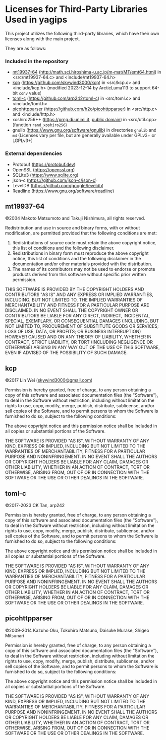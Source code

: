# Licenses for Third-Party Libraries Used in yagips

This project utilizes the following third-party libraries, which have their own licenses along with the main project.

They are as follows:

### Included in the repository

* [mt19937-64](#mt19937-64) \(<http://math.sci.hiroshima-u.ac.jp/m-mat/MT/emt64.html>\) in <src/mt19937-64.c> and <include/mt19937-64.h>
* [kcp](#kcp) \(<https://github.com/skywind3000/kcp>\) in <src/kcp.c> and <include/kcp.h> \(modified 2023-12-14 by ArcticLuma113 to support 64-bit `conv` value\)
* [toml-c](#toml-c) \(<https://github.com/arp242/toml-c>\) in <src/toml.c> and <include/toml.h>
* [picohttpparser](#picohttpparser) \(<https://github.com/h2o/picohttpparser>\) in <src/http.c> and <include/http.h>
* xoshiro256++ \(<https://prng.di.unimi.it>, [public domain](https://creativecommons.org/publicdomain/zero/1.0)\) in <src/util.cpp> \(function `rand_xoshiro256`\)
* gnulib \(<https://www.gnu.org/software/gnulib>\) in directories `gnulib` and `m4` \(Licenses vary per file, but are generally available under GPLv3+ or LGPLv3+\)

### External dependencies

* Protobuf \(<https://protobuf.dev>\)
* OpenSSL \(<https://openssl.org>\)
* SQLite3 \(<https://www.sqlite.org>\)
* json-c \(<https://github.com/json-c/json-c>\)
* LevelDB \(<https://github.com/google/leveldb>\)
* Readline \(<https://www.gnu.org/software/readline>\)

## mt19937-64

©2004 Makoto Matsumoto and Takuji Nishimura, all rights reserved.

Redistribution and use in source and binary forms, with or without modification, are permitted provided that the following conditions are met:

1. Redistributions of source code must retain the above copyright notice, this list of conditions and the following disclaimer.
2. Redistributions in binary form must reproduce the above copyright notice, this list of conditions and the following disclaimer in the documentation and/or other materials provided with the distribution.
3. The names of its contributors may not be used to endorse or promote products derived from this software without specific prior written permission.

THIS SOFTWARE IS PROVIDED BY THE COPYRIGHT HOLDERS AND CONTRIBUTORS "AS IS" AND ANY EXPRESS OR IMPLIED WARRANTIES, INCLUDING, BUT NOT LIMITED TO, THE IMPLIED WARRANTIES OF MERCHANTABILITY AND FITNESS FOR A PARTICULAR PURPOSE ARE DISCLAIMED.  IN NO EVENT SHALL THE COPYRIGHT OWNER OR CONTRIBUTORS BE LIABLE FOR ANY DIRECT, INDIRECT, INCIDENTAL, SPECIAL, EXEMPLARY, OR CONSEQUENTIAL DAMAGES (INCLUDING, BUT NOT LIMITED TO, PROCUREMENT OF SUBSTITUTE GOODS OR SERVICES; LOSS OF USE, DATA, OR PROFITS; OR BUSINESS INTERRUPTION) HOWEVER CAUSED AND ON ANY THEORY OF LIABILITY, WHETHER IN CONTRACT, STRICT LIABILITY, OR TORT (INCLUDING NEGLIGENCE OR OTHERWISE) ARISING IN ANY WAY OUT OF THE USE OF THIS SOFTWARE, EVEN IF ADVISED OF THE POSSIBILITY OF SUCH DAMAGE.

## kcp

©2017 Lin Wei (skywind3000@gmail.com)

Permission is hereby granted, free of charge, to any person obtaining a copy of this software and associated documentation files (the "Software"), to deal in the Software without restriction, including without limitation the rights to use, copy, modify, merge, publish, distribute, sublicense, and/or sell copies of the Software, and to permit persons to whom the Software is furnished to do so, subject to the following conditions:

The above copyright notice and this permission notice shall be included in all copies or substantial portions of the Software.

THE SOFTWARE IS PROVIDED "AS IS", WITHOUT WARRANTY OF ANY KIND, EXPRESS OR IMPLIED, INCLUDING BUT NOT LIMITED TO THE WARRANTIES OF MERCHANTABILITY, FITNESS FOR A PARTICULAR PURPOSE AND NONINFRINGEMENT. IN NO EVENT SHALL THE AUTHORS OR COPYRIGHT HOLDERS BE LIABLE FOR ANY CLAIM, DAMAGES OR OTHER LIABILITY, WHETHER IN AN ACTION OF CONTRACT, TORT OR OTHERWISE, ARISING FROM, OUT OF OR IN CONNECTION WITH THE SOFTWARE OR THE USE OR OTHER DEALINGS IN THE SOFTWARE.

## toml-c

©2017-2023 CK Tan, arp242

Permission is hereby granted, free of charge, to any person obtaining a copy of this software and associated documentation files (the "Software"), to deal in the Software without restriction, including without limitation the rights to use, copy, modify, merge, publish, distribute, sublicense, and/or sell copies of the Software, and to permit persons to whom the Software is furnished to do so, subject to the following conditions:

The above copyright notice and this permission notice shall be included in all copies or substantial portions of the Software.

THE SOFTWARE IS PROVIDED "AS IS", WITHOUT WARRANTY OF ANY KIND, EXPRESS OR IMPLIED, INCLUDING BUT NOT LIMITED TO THE WARRANTIES OF MERCHANTABILITY, FITNESS FOR A PARTICULAR PURPOSE AND NONINFRINGEMENT. IN NO EVENT SHALL THE AUTHORS OR COPYRIGHT HOLDERS BE LIABLE FOR ANY CLAIM, DAMAGES OR OTHER LIABILITY, WHETHER IN AN ACTION OF CONTRACT, TORT OR OTHERWISE, ARISING FROM, OUT OF OR IN CONNECTION WITH THE SOFTWARE OR THE USE OR OTHER DEALINGS IN THE SOFTWARE.

## picohttpparser

©2009-2014 Kazuho Oku, Tokuhiro Matsuno, Daisuke Murase, Shigeo Mitsunari

Permission is hereby granted, free of charge, to any person obtaining a copy of this software and associated documentation files (the "Software"), to deal in the Software without restriction, including without limitation the rights to use, copy, modify, merge, publish, distribute, sublicense, and/or sell copies of the Software, and to permit persons to whom the Software is furnished to do so, subject to the following conditions:

The above copyright notice and this permission notice shall be included in all copies or substantial portions of the Software.

THE SOFTWARE IS PROVIDED "AS IS", WITHOUT WARRANTY OF ANY KIND, EXPRESS OR IMPLIED, INCLUDING BUT NOT LIMITED TO THE WARRANTIES OF MERCHANTABILITY, FITNESS FOR A PARTICULAR PURPOSE AND NONINFRINGEMENT. IN NO EVENT SHALL THE AUTHORS OR COPYRIGHT HOLDERS BE LIABLE FOR ANY CLAIM, DAMAGES OR OTHER LIABILITY, WHETHER IN AN ACTION OF CONTRACT, TORT OR OTHERWISE, ARISING FROM, OUT OF OR IN CONNECTION WITH THE SOFTWARE OR THE USE OR OTHER DEALINGS IN THE SOFTWARE.
